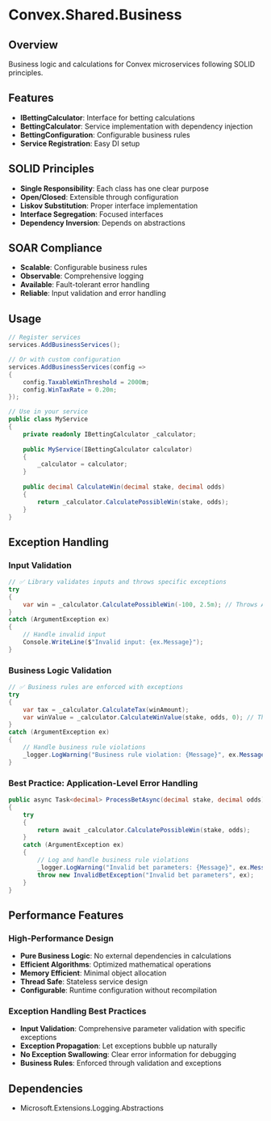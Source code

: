 # Convex.Shared.Business

## Overview
Business logic and calculations for Convex microservices following SOLID principles.

## Features
- **IBettingCalculator**: Interface for betting calculations
- **BettingCalculator**: Service implementation with dependency injection
- **BettingConfiguration**: Configurable business rules
- **Service Registration**: Easy DI setup

## SOLID Principles
- **Single Responsibility**: Each class has one clear purpose
- **Open/Closed**: Extensible through configuration
- **Liskov Substitution**: Proper interface implementation
- **Interface Segregation**: Focused interfaces
- **Dependency Inversion**: Depends on abstractions

## SOAR Compliance
- **Scalable**: Configurable business rules
- **Observable**: Comprehensive logging
- **Available**: Fault-tolerant error handling
- **Reliable**: Input validation and error handling

## Usage
```csharp
// Register services
services.AddBusinessServices();

// Or with custom configuration
services.AddBusinessServices(config =>
{
    config.TaxableWinThreshold = 2000m;
    config.WinTaxRate = 0.20m;
});

// Use in your service
public class MyService
{
    private readonly IBettingCalculator _calculator;
    
    public MyService(IBettingCalculator calculator)
    {
        _calculator = calculator;
    }
    
    public decimal CalculateWin(decimal stake, decimal odds)
    {
        return _calculator.CalculatePossibleWin(stake, odds);
    }
}
```

## Exception Handling

### Input Validation
```csharp
// ✅ Library validates inputs and throws specific exceptions
try
{
    var win = _calculator.CalculatePossibleWin(-100, 2.5m); // Throws ArgumentException
}
catch (ArgumentException ex)
{
    // Handle invalid input
    Console.WriteLine($"Invalid input: {ex.Message}");
}
```

### Business Logic Validation
```csharp
// ✅ Business rules are enforced with exceptions
try
{
    var tax = _calculator.CalculateTax(winAmount);
    var winValue = _calculator.CalculateWinValue(stake, odds, 0); // Throws ArgumentException
}
catch (ArgumentException ex)
{
    // Handle business rule violations
    _logger.LogWarning("Business rule violation: {Message}", ex.Message);
}
```

### Best Practice: Application-Level Error Handling
```csharp
public async Task<decimal> ProcessBetAsync(decimal stake, decimal odds)
{
    try
    {
        return await _calculator.CalculatePossibleWin(stake, odds);
    }
    catch (ArgumentException ex)
    {
        // Log and handle business rule violations
        _logger.LogWarning("Invalid bet parameters: {Message}", ex.Message);
        throw new InvalidBetException("Invalid bet parameters", ex);
    }
}
```

## Performance Features

### High-Performance Design
- **Pure Business Logic**: No external dependencies in calculations
- **Efficient Algorithms**: Optimized mathematical operations
- **Memory Efficient**: Minimal object allocation
- **Thread Safe**: Stateless service design
- **Configurable**: Runtime configuration without recompilation

### Exception Handling Best Practices
- **Input Validation**: Comprehensive parameter validation with specific exceptions
- **Exception Propagation**: Let exceptions bubble up naturally
- **No Exception Swallowing**: Clear error information for debugging
- **Business Rules**: Enforced through validation and exceptions

## Dependencies
- Microsoft.Extensions.Logging.Abstractions
